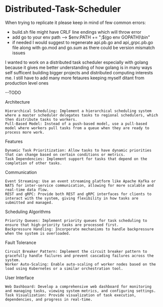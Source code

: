 # Distributed-Task-Scheduler

When trying to replicate it please keep in mind of few common errors: 

* build.sh file might have CRLF line endings which will throw error
* add go to your env path --> $env:PATH += ";$(go env GOPATH)\bin"
* if needed I would suggest to regenerate api.pb.go and api_grpc.pb.go file along with go.mod and go.sum as there could be version mismatch issues

I wanted to work on a distributed task scheduler especially with golang because it gives me better understanding of how golang is in many ways self sufficent building bigger projects and distributed computing interests me. I still have to add many more fetaures keeping myself ditant from production level ones 

--TODO

Architecture

    Hierarchical Scheduling: Implement a hierarchical scheduling system where a master scheduler delegates tasks to regional schedulers, which then distribute tasks to workers.
    Pull-Based Model: Instead of a push-based model, use a pull-based model where workers pull tasks from a queue when they are ready to process more work.

Features

    Dynamic Task Prioritization: Allow tasks to have dynamic priorities that can change based on certain conditions or metrics.
    Task Dependencies: Implement support for tasks that depend on the completion of other tasks.

Communication

    Event Streaming: Use an event streaming platform like Apache Kafka or NATS for inter-service communication, allowing for more scalable and real-time data flow.
    REST and gRPC: Provide both REST and gRPC interfaces for clients to interact with the system, giving flexibility in how tasks are submitted and managed.

Scheduling Algorithms

    Priority Queues: Implement priority queues for task scheduling to ensure that high-priority tasks are processed first.
    Backpressure Handling: Incorporate mechanisms to handle backpressure when the system is overloaded.

Fault Tolerance

    Circuit Breaker Pattern: Implement the circuit breaker pattern to gracefully handle failures and prevent cascading failures across the system.
    Worker Auto-Scaling: Enable auto-scaling of worker nodes based on the load using Kubernetes or a similar orchestration tool.

User Interface

    Web Dashboard: Develop a comprehensive web dashboard for monitoring and managing tasks, viewing system metrics, and configuring settings.
    Task Visualization: Provide visualization of task execution, dependencies, and progress in real-time.
